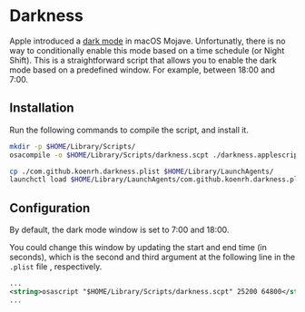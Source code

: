 # Darkness

Apple introduced a [dark mode](https://www.macrumors.com/how-to/enable-dark-mode-macos-mojave/)
in macOS Mojave. Unfortunatly, there is no way to conditionally enable this mode
based on a time schedule (or Night Shift). This is a straightforward script that
allows you to enable the dark mode based on a predefined window. For example,
between 18:00 and 7:00.

## Installation

Run the following commands to compile the script, and install it.

```bash
mkdir -p $HOME/Library/Scripts/
osacompile -o $HOME/Library/Scripts/darkness.scpt ./darkness.applescript

cp ./com.github.koenrh.darkness.plist $HOME/Library/LaunchAgents/
launchctl load $HOME/Library/LaunchAgents/com.github.koenrh.darkness.plist
```

## Configuration

By default, the dark mode window is set to 7:00 and 18:00.

You could change this window by updating the start and end time (in seconds), which
is the second and third argument at the following line  in the `.plist` file ,
respectively.

```xml
...
<string>osascript "$HOME/Library/Scripts/darkness.scpt" 25200 64800</string>
...
```
